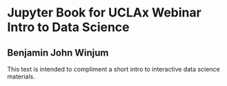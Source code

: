 # Jupyter Book for UCLAx Webinar Intro to Data Science

## Benjamin John Winjum

This text is intended to compliment a short intro to interactive data science materials.
